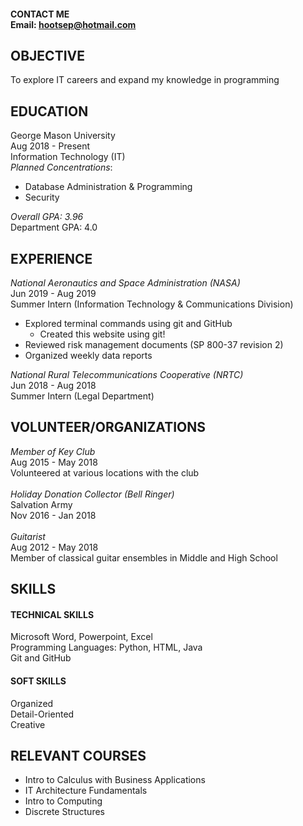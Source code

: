 #### CONTACT ME<br> Email: hootsep@hotmail.com<br>
## OBJECTIVE
To explore IT careers and expand my knowledge in programming
## EDUCATION
George Mason University<br> Aug 2018 - Present<br> Information Technology (IT)<br>
*Planned Concentrations*: 
+ Database Administration & Programming
+ Security<br>

*Overall GPA: 3.96*<br> Department GPA: 4.0<br>
## EXPERIENCE
*National Aeronautics and Space Administration (NASA)*<br> Jun 2019 - Aug 2019<br>
Summer Intern (Information Technology & Communications Division)
+ Explored terminal commands using git and GitHub
	+ Created this website using git!
+ Reviewed risk management documents (SP 800-37 revision 2)
+ Organized weekly data reports<br>

*National Rural Telecommunications Cooperative (NRTC)*<br> Jun 2018 - Aug 2018<br> Summer Intern (Legal Department)<br>

## VOLUNTEER/ORGANIZATIONS
*Member of Key Club*<br> Aug 2015 - May 2018<br> Volunteered at various locations with the club<br><br> *Holiday Donation Collector (Bell Ringer)*<br> Salvation Army<br> Nov 2016 - Jan 2018<br><br> *Guitarist*<br> Aug 2012 - May 2018<br> Member of classical guitar ensembles in Middle and High School<br>	
## SKILLS
#### TECHNICAL SKILLS
Microsoft Word, Powerpoint, Excel<br> Programming Languages: Python, HTML, Java<br> Git and GitHub<br>
#### SOFT SKILLS
Organized<br> Detail-Oriented<br> Creative
## RELEVANT COURSES
+ Intro to Calculus with Business Applications<br> 
+ IT Architecture Fundamentals<br>
+ Intro to Computing<br> 
+ Discrete Structures
